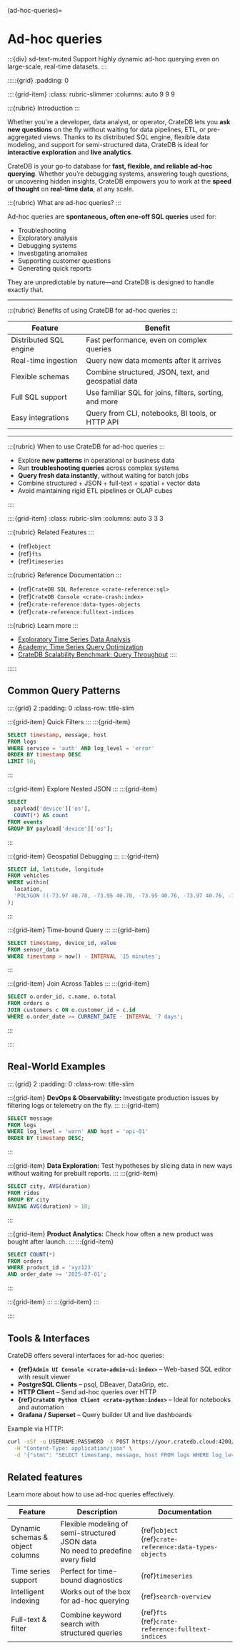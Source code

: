 (ad-hoc-queries)=
# Ad-hoc queries

:::{div} sd-text-muted
Support highly dynamic ad-hoc querying even on large-scale, real-time datasets.
:::

:::::{grid}
:padding: 0

::::{grid-item}
:class: rubric-slimmer
:columns: auto 9 9 9

:::{rubric} Introduction
:::

Whether you're a developer, data analyst, or operator, CrateDB lets you **ask new questions** on the fly without waiting for data pipelines, ETL, or pre-aggregated views. Thanks to its distributed SQL engine, flexible data modeling, and support for semi-structured data, CrateDB is ideal for **interactive exploration** and **live analytics**.

CrateDB is your go-to database for **fast, flexible, and reliable ad-hoc querying**. Whether you’re debugging systems, answering tough questions, or uncovering hidden insights, CrateDB empowers you to work at the **speed of thought** on **real-time data**, at any scale.

:::{rubric} What are ad-hoc queries?
:::

Ad-hoc queries are **spontaneous, often one-off SQL queries** used for:

- Troubleshooting
- Exploratory analysis
- Debugging systems
- Investigating anomalies
- Supporting customer questions
- Generating quick reports

They are unpredictable by nature—and CrateDB is designed to handle exactly that.

---

:::{rubric} Benefits of using CrateDB for ad-hoc queries
:::

| Feature                | Benefit                                                |
| ---------------------- |--------------------------------------------------------|
| Distributed SQL engine | Fast performance, even on complex queries              |
| Real-time ingestion    | Query new data moments after it arrives                |
| Flexible schemas       | Combine structured, JSON, text, and geospatial data    |
| Full SQL support       | Use familiar SQL for joins, filters, sorting, and more |
| Easy integrations      | Query from CLI, notebooks, BI tools, or HTTP API       |

---

:::{rubric} When to use CrateDB for ad-hoc queries
:::
- Explore **new patterns** in operational or business data
- Run **troubleshooting queries** across complex systems
- **Query fresh data instantly**, without waiting for batch jobs
- Combine structured + JSON + full-text + spatial + vector data
- Avoid maintaining rigid ETL pipelines or OLAP cubes


::::

::::{grid-item}
:class: rubric-slim
:columns: auto 3 3 3

:::{rubric} Related Features
:::
- {ref}`object`
- {ref}`fts`
- {ref}`timeseries`

:::{rubric} Reference Documentation
:::
- {ref}`CrateDB SQL Reference <crate-reference:sql>`
- {ref}`CrateDB Console <crate-crash:index>`
- {ref}`crate-reference:data-types-objects`
- {ref}`crate-reference:fulltext-indices`

:::{rubric} Learn more
:::
- [Exploratory Time Series Data Analysis]
- [Academy: Time Series Query Optimization]
- [CrateDB Scalability Benchmark: Query Throughput]
::::

:::::


## Common Query Patterns

::::{grid} 2
:padding: 0
:class-row: title-slim

:::{grid-item}
Quick Filters
:::
:::{grid-item}
```sql
SELECT timestamp, message, host
FROM logs
WHERE service = 'auth' AND log_level = 'error'
ORDER BY timestamp DESC
LIMIT 50;
```
:::

:::{grid-item}
Explore Nested JSON
:::
:::{grid-item}
```sql
SELECT
  payload['device']['os'],
  COUNT(*) AS count
FROM events
GROUP BY payload['device']['os'];
```
:::

:::{grid-item}
Geospatial Debugging
:::
:::{grid-item}
```sql
SELECT id, latitude, longitude
FROM vehicles
WHERE within(
  location,
  'POLYGON ((-73.97 40.78, -73.95 40.78, -73.95 40.76, -73.97 40.76, -73.97 40.78))'
);
```
:::

:::{grid-item}
Time-bound Query
:::
:::{grid-item}
```sql
SELECT timestamp, device_id, value
FROM sensor_data
WHERE timestamp > now() - INTERVAL '15 minutes';
```
:::

:::{grid-item}
Join Across Tables
:::
:::{grid-item}
```sql
SELECT o.order_id, c.name, o.total
FROM orders o
JOIN customers c ON o.customer_id = c.id
WHERE o.order_date >= CURRENT_DATE - INTERVAL '7 days';
```
:::

::::


## Real-World Examples

::::{grid} 2
:padding: 0
:class-row: title-slim

:::{grid-item}
**DevOps & Observability:**
Investigate production issues by filtering logs or telemetry on the fly.
:::
:::{grid-item}
```sql
SELECT message
FROM logs
WHERE log_level = 'warn' AND host = 'api-01'
ORDER BY timestamp DESC;
```
:::

:::{grid-item}
**Data Exploration:**
Test hypotheses by slicing data in new ways without waiting for prebuilt reports.
:::
:::{grid-item}
```sql
SELECT city, AVG(duration)
FROM rides
GROUP BY city
HAVING AVG(duration) > 10;
```
:::

:::{grid-item}
**Product Analytics:**
Check how often a new product was bought after launch.
:::
:::{grid-item}
```sql
SELECT COUNT(*)
FROM orders
WHERE product_id = 'xyz123'
AND order_date >= '2025-07-01';
```
:::

:::{grid-item}
:::
:::{grid-item}
:::

::::


## Tools & Interfaces

CrateDB offers several interfaces for ad-hoc queries:

- **{ref}`Admin UI Console <crate-admin-ui:index>`** – Web-based SQL editor with result viewer
- **PostgreSQL Clients** – psql, DBeaver, DataGrip, etc.
- **HTTP Client** – Send ad-hoc queries over HTTP
- **{ref}`CrateDB Python Client <crate-python:index>`** – Ideal for notebooks and automation
- **Grafana / Superset** – Query builder UI and live dashboards

Example via HTTP:

```bash
curl -sSf -u USERNAME:PASSWORD -X POST https://your.cratedb.cloud:4200/_sql \
  -H "Content-Type: application/json" \
  -d '{"stmt": "SELECT timestamp, message, host FROM logs WHERE log_level = ? LIMIT 10", "args": ["error"]}'
```


## Related features

Learn more about how to use ad-hoc queries effectively.

| Feature                               | Description                                                                          | Documentation                                                |
|---------------------------------------|--------------------------------------------------------------------------------------|--------------------------------------------------------------|
| Dynamic schemas & <br> object columns | Flexible modeling of semi-structured JSON data <br> No need to predefine every field | {ref}`object` <br> {ref}`crate-reference:data-types-objects` |
| Time series support                   | Perfect for time-bound diagnostics                                                   | {ref}`timeseries`                                            |
| Intelligent indexing                  | Works out of the box for ad-hoc querying                                             | {ref}`search-overview`                                                |
| Full-text & filter                    | Combine keyword search with structured queries                                       | {ref}`fts` <br> {ref}`crate-reference:fulltext-indices`      |


[Academy: Time Series Query Optimization]: https://cratedb.com/academy/time-series/time-series-data-manipulation-and-visualization/time-series-query-optimization
[CrateDB Scalability Benchmark: Query Throughput]: https://cratedb.com/blog/cratedb-scalability-benchmark-query-throughput
[Exploratory Time Series Data Analysis]: https://cratedb.com/data-model/time-series/exploratory-data-analysis
